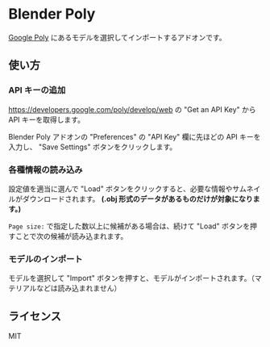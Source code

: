 # Blender Poly
[Google Poly](https://poly.google.com/) にあるモデルを選択してインポートするアドオンです。

## 使い方
### API キーの追加
https://developers.google.com/poly/develop/web の "Get an API Key" から API キーを取得します。

Blender Poly アドオンの "Preferences" の "API Key" 欄に先ほどの API キーを入力し、 "Save Settings" ボタンをクリックします。

### 各種情報の読み込み
設定値を適当に選んで "Load" ボタンをクリックすると、必要な情報やサムネイルがダウンロードされます。 **(.obj 形式のデータがあるものだけが対象になります。)**

`Page size:` で指定した数以上に候補がある場合は、続けて "Load" ボタンを押すことで次の候補が読み込まれます。

### モデルのインポート
モデルを選択して "Import" ボタンを押すと、モデルがインポートされます。（マテリアルなどは読み込まれません）

## ライセンス
MIT
